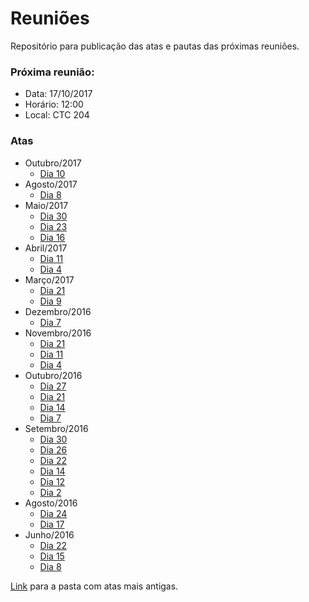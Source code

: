 # Reuniões
Repositório para publicação das atas e pautas das próximas reuniões.

### Próxima reunião:
* Data: 17/10/2017
* Horário: 12:00
* Local: CTC 204

### Atas

* Outubro/2017
	* [Dia 10](https://drive.google.com/open?id=0B8eSwDIKbcFKMDhKUk8zSzlTMzA)
* Agosto/2017
	* [Dia  8](https://drive.google.com/open?id=0B8eSwDIKbcFKUGc5QTVGd09VVUk)
* Maio/2017
	* [Dia 30](https://drive.google.com/open?id=0B8eSwDIKbcFKZC03VUJFNW1vTGs)
	* [Dia 23](https://drive.google.com/open?id=0B8eSwDIKbcFKcUsxbGxyUGEyY1k)
	* [Dia 16](https://drive.google.com/open?id=0B8eSwDIKbcFKdFhxNTFBalVKY0E)
* Abril/2017
	* [Dia 11](https://drive.google.com/open?id=0B8eSwDIKbcFKNjAwdFRqcGtPNjA)
	* [Dia  4](https://drive.google.com/open?id=0B8eSwDIKbcFKLUlrV0tES2hOX1U)
* Março/2017
	* [Dia 21](https://drive.google.com/open?id=0B8eSwDIKbcFKSTh0a1phUl9nMUk)
	* [Dia  9](https://drive.google.com/open?id=0B8eSwDIKbcFKVlZTMVpDVzdyUGs)
* Dezembro/2016
	* [Dia  7](https://drive.google.com/open?id=0B8eSwDIKbcFKeVFBZmRnVGlPZVE)
* Novembro/2016
	* [Dia 21](https://drive.google.com/open?id=0B8eSwDIKbcFKWDEtb1NvRloxU0E)
	* [Dia 11](https://drive.google.com/open?id=0B8eSwDIKbcFKd2VuZUYxdkVfTWs)
	* [Dia  4](https://drive.google.com/open?id=0B8eSwDIKbcFKWWFYcWRObzRiRkU)
* Outubro/2016
	* [Dia 27](https://drive.google.com/open?id=0B8eSwDIKbcFKMFZpOG1LVG5vRmc)
	* [Dia 21](https://drive.google.com/open?id=0B8eSwDIKbcFKaVdyUktOOTVtRjQ)
	* [Dia 14](https://drive.google.com/open?id=0B8eSwDIKbcFKMk1IMDZRWmd2VUE)
	* [Dia  7](https://drive.google.com/open?id=0B8eSwDIKbcFKZ1VHQUIwalViSjQ)
* Setembro/2016
	* [Dia 30](https://drive.google.com/open?id=0B8eSwDIKbcFKQ1N0SXpnNWhReDQ)
	* [Dia 26](https://drive.google.com/open?id=0B8eSwDIKbcFKaEZRT1J2NUNvOWc)
	* [Dia 22](https://drive.google.com/open?id=0B8eSwDIKbcFKdmRBZTNzTTkya3M)
	* [Dia 14](https://drive.google.com/open?id=0B8eSwDIKbcFKYmNDUjZMQ0FDU1k)
	* [Dia 12](https://drive.google.com/open?id=0B8eSwDIKbcFKN0c1bnlkQTdlMVU)
	* [Dia  2](https://drive.google.com/open?id=0B8eSwDIKbcFKcGQ2RjZ4SHUwa2c)
* Agosto/2016
	* [Dia 24](https://drive.google.com/open?id=0B8eSwDIKbcFKcXYzaldKVVN5OUk)
	* [Dia 17](https://drive.google.com/open?id=0B8eSwDIKbcFKWkNVcGZ6WEdxMGs)
* Junho/2016
	* [Dia 22](https://drive.google.com/open?id=0B8eSwDIKbcFKRnJVYVMzNFAtcE0)
	* [Dia 15](https://drive.google.com/open?id=0B8eSwDIKbcFKbU1tSktDZzFFM3M)
	* [Dia  8](https://drive.google.com/open?id=0B8eSwDIKbcFKMHlPY3BRZDJFeEk)

[Link](https://drive.google.com/open?id=0B8eSwDIKbcFKbnZRaDlHZFNZbWM) para a
pasta com atas mais antigas.

